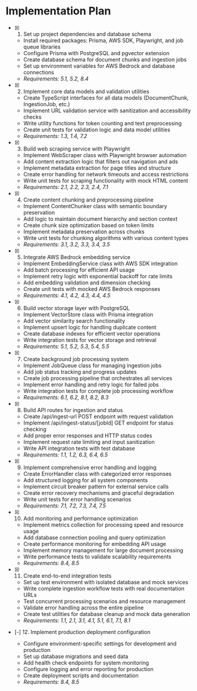 # Implementation Plan

- [x] 1. Set up project dependencies and database schema






  - Install required packages: Prisma, AWS SDK, Playwright, and job queue libraries
  - Configure Prisma with PostgreSQL and pgvector extension
  - Create database schema for document chunks and ingestion jobs
  - Set up environment variables for AWS Bedrock and database connections
  - _Requirements: 5.1, 5.2, 8.4_

- [x] 2. Implement core data models and validation utilities






  - Create TypeScript interfaces for all data models (DocumentChunk, IngestionJob, etc.)
  - Implement URL validation service with sanitization and accessibility checks
  - Write utility functions for token counting and text preprocessing
  - Create unit tests for validation logic and data model utilities
  - _Requirements: 1.3, 1.4, 7.2_

- [x] 3. Build web scraping service with Playwright






  - Implement WebScraper class with Playwright browser automation
  - Add content extraction logic that filters out navigation and ads
  - Implement metadata extraction for page titles and structure
  - Create error handling for network timeouts and access restrictions
  - Write unit tests for scraping functionality with mock HTML content
  - _Requirements: 2.1, 2.2, 2.3, 2.4, 7.1_

- [x] 4. Create content chunking and preprocessing pipeline





  - Implement ContentChunker class with semantic boundary preservation
  - Add logic to maintain document hierarchy and section context
  - Create chunk size optimization based on token limits
  - Implement metadata preservation across chunks
  - Write unit tests for chunking algorithms with various content types
  - _Requirements: 3.1, 3.2, 3.3, 3.4, 3.5_

- [x] 5. Integrate AWS Bedrock embedding service







  - Implement EmbeddingService class with AWS SDK integration
  - Add batch processing for efficient API usage
  - Implement retry logic with exponential backoff for rate limits
  - Add embedding validation and dimension checking
  - Create unit tests with mocked AWS Bedrock responses
  - _Requirements: 4.1, 4.2, 4.3, 4.4, 4.5_

- [x] 6. Build vector storage layer with PostgreSQL










  - Implement VectorStore class with Prisma integration
  - Add vector similarity search functionality
  - Implement upsert logic for handling duplicate content
  - Create database indexes for efficient vector operations
  - Write integration tests for vector storage and retrieval
  - _Requirements: 5.1, 5.2, 5.3, 5.4, 5.5_

- [x] 7. Create background job processing system












  - Implement JobQueue class for managing ingestion jobs
  - Add job status tracking and progress updates
  - Create job processing pipeline that orchestrates all services
  - Implement error handling and retry logic for failed jobs
  - Write integration tests for complete job processing workflow
  - _Requirements: 6.1, 6.2, 8.1, 8.2, 8.3_

- [x] 8. Build API routes for ingestion and status





  - Create /api/ingest-url POST endpoint with request validation
  - Implement /api/ingest-status/[jobId] GET endpoint for status checking
  - Add proper error responses and HTTP status codes
  - Implement request rate limiting and input sanitization
  - Write API integration tests with test database
  - _Requirements: 1.1, 1.2, 6.3, 6.4, 6.5_

- [x] 9. Implement comprehensive error handling and logging










  - Create ErrorHandler class with categorized error responses
  - Add structured logging for all system components
  - Implement circuit breaker pattern for external service calls
  - Create error recovery mechanisms and graceful degradation
  - Write unit tests for error handling scenarios
  - _Requirements: 7.1, 7.2, 7.3, 7.4, 7.5_

- [x] 10. Add monitoring and performance optimization






  - Implement metrics collection for processing speed and resource usage
  - Add database connection pooling and query optimization
  - Create performance monitoring for embedding API usage
  - Implement memory management for large document processing
  - Write performance tests to validate scalability requirements
  - _Requirements: 8.4, 8.5_

- [x] 11. Create end-to-end integration tests





  - Set up test environment with isolated database and mock services
  - Write complete ingestion workflow tests with real documentation URLs
  - Test concurrent processing scenarios and resource management
  - Validate error handling across the entire pipeline
  - Create test utilities for database cleanup and mock data generation
  - _Requirements: 1.1, 2.1, 3.1, 4.1, 5.1, 6.1, 7.1, 8.1_

- [-] 12. Implement production deployment configuration







  - Configure environment-specific settings for development and production
  - Set up database migrations and seed data
  - Add health check endpoints for system monitoring
  - Configure logging and error reporting for production
  - Create deployment scripts and documentation
  - _Requirements: 8.4, 8.5_